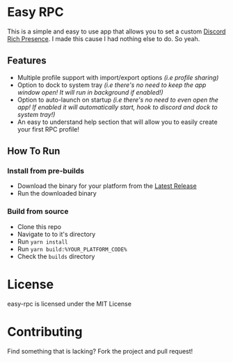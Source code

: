 # Easy RPC

This is a simple and easy to use app that allows you to set a custom [Discord Rich Presence](https://discord.com/rich-presence).
I made this cause I had nothing else to do. So yeah.

## Features
- Multiple profile support with import/export options *(i.e profile sharing)*
- Option to dock to system tray *(i.e there's no need to keep the app window open! It will run in background if enabled!)*
- Option to auto-launch on startup *(i.e there's no need to even open the app! If enabled it will automatically start, hook to discord and dock to system tray!)*
- An easy to understand help section that will allow you to easily create your first RPC profile!

## How To Run

### Install from pre-builds
- Download the binary for your platform from the [Latest Release](https://github.com/amitojsingh366/easy-rpc/releases/latest)
- Run the downloaded binary

### Build from source
- Clone this repo
- Navigate to to it's directory
- Run `yarn install`
- Run `yarn build:%YOUR_PLATFORM_CODE%`
- Check the `builds` directory

# License
easy-rpc is licensed under the MIT License

# Contributing
Find something that is lacking? Fork the project and pull request!
